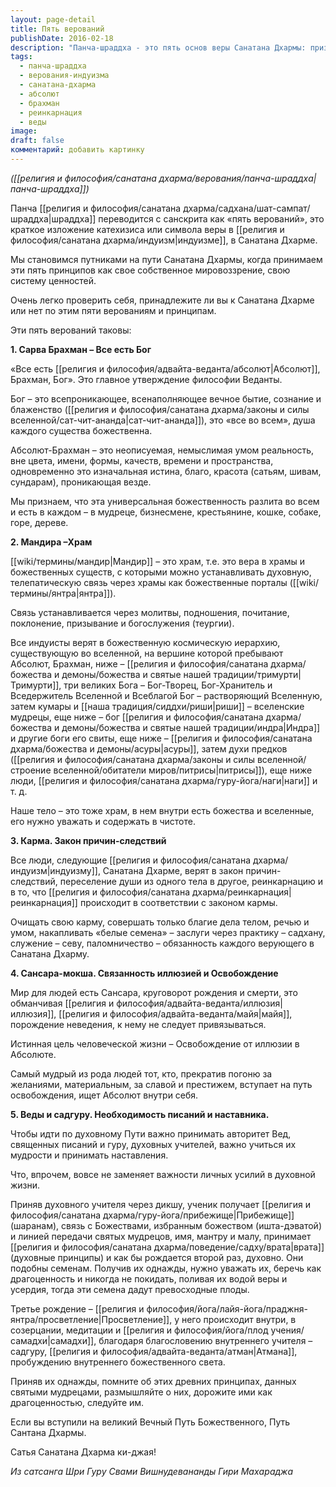 ```yaml
---
layout: page-detail
title: Пять верований
publishDate: 2016-02-18
description: "Панча-шраддха - это пять основ веры Санатана Дхармы: признание всего как проявления Абсолюта - Брахмана, почитание храмов и иерархии божеств, вера в закон кармы и реинкарнацию, стремление к освобождению от иллюзии сансары, а также принятие авторитета Вед и необходимости духовного наставника. Принятие этих принципов формирует мировоззрение и путь каждого последователя индуизма, ведя к внутренней свободе и просветлению."
tags:
  - панча-шраддха
  - верования-индуизма
  - санатана-дхарма
  - абсолют
  - брахман
  - реинкарнация
  - веды
image: 
draft: false
комментарий: добавить картинку
---
```


_([[религия и философия/санатана дхарма/верования/панча-шраддха|панча-шраддха]])_

Панча [[религия и философия/санатана дхарма/садхана/шат-сампат/шраддха|шраддха]] переводится с санскрита как «пять верований», это краткое изложение катехизиса или символа веры в [[религия и философия/санатана дхарма/индуизм|индуизме]], в Санатана Дхарме.

Мы становимся путниками на пути Санатана Дхармы, когда принимаем эти пять принципов как свое собственное мировоззрение, свою систему ценностей.

Очень легко проверить себя, принадлежите ли вы к Санатана Дхарме или нет по этим пяти верованиям и принципам.

Эти пять верований таковы:

**1\. Сарва Брахман – Все есть Бог**

«Все есть [[религия и философия/адвайта-веданта/абсолют|Абсолют]], Брахман, Бог». Это главное утверждение философии Веданты.

Бог – это всепроникающее, всенаполняющее вечное бытие, сознание и блаженство ([[религия и философия/санатана дхарма/законы и силы вселенной/сат-чит-ананда|сат-чит-ананда]]), это «все во всем», душа каждого существа божественна.

Абсолют-Брахман – это неописуемая, немыслимая умом реальность, вне цвета, имени, формы, качеств, времени и пространства, одновременно это изначальная истина, благо, красота (сатьям, шивам, сундарам), проникающая везде.

Мы признаем, что эта универсальная божественность разлита во всем и есть в каждом – в мудреце, бизнесмене, крестьянине, кошке, собаке, горе, дереве.

**2\. Мандира –Храм**

[[wiki/термины/мандир|Мандир]] – это храм, т.е. это вера в храмы и божественных существ, с которыми можно устанавливать духовную, телепатическую связь через храмы как божественные порталы ([[wiki/термины/янтра|янтра]]).

Связь устанавливается через молитвы, подношения, почитание, поклонение, призывание и богослужения (теургии).

Все индуисты верят в божественную космическую иерархию, существующую во вселенной, на вершине которой пребывают Абсолют, Брахман, ниже – [[религия и философия/санатана дхарма/божества и демоны/божества и святые нашей традиции/тримурти|Тримурти]], три великих Бога – Бог-Творец, Бог-Хранитель и Вседержитель Вселенной и Всеблагой Бог – растворяющий Вселенную, затем кумары и [[наша традиция/сиддхи/риши|риши]] – вселенские мудрецы, еще ниже – бог [[религия и философия/санатана дхарма/божества и демоны/божества и святые нашей традиции/индра|Индра]] и другие боги его свиты, еще ниже – [[религия и философия/санатана дхарма/божества и демоны/асуры|асуры]], затем духи предков ([[религия и философия/санатана дхарма/законы и силы вселенной/строение вселенной/обитатели миров/питрисы|питрисы]]), еще ниже люди, [[религия и философия/санатана дхарма/гуру-йога/наги|наги]] и т. д.

Наше тело – это тоже храм, в нем внутри есть божества и вселенные, его нужно уважать и содержать в чистоте.

**3\. Карма. Закон причин-следствий**

Все люди, следующие [[религия и философия/санатана дхарма/индуизм|индуизму]], Санатана Дхарме, верят в закон причин-следствий, переселение души из одного тела в другое, реинкарнацию и в то, что [[религия и философия/санатана дхарма/реинкарнация|реинкарнация]] происходит в соответствии с законом кармы.

Очищать свою карму, совершать только благие дела телом, речью и умом, накапливать «белые семена» – заслуги через практику – садхану, служение – севу, паломничество – обязанность каждого верующего в Санатана Дхарму.

**4\. Сансара-мокша. Связанность иллюзией и Освобождение**

Мир для людей есть Сансара, круговорот рождения и смерти, это обманчивая [[религия и философия/адвайта-веданта/иллюзия|иллюзия]], [[религия и философия/адвайта-веданта/майя|майя]], порождение неведения, к нему не следует привязываться.

Истинная цель человеческой жизни – Освобождение от иллюзии в Абсолюте. 

Самый мудрый из рода людей тот, кто, прекратив погоню за желаниями, материальным, за славой и престижем, вступает на путь освобождения, ищет Абсолют внутри себя.

**5\. Веды и садгуру. Необходимость писаний и наставника.**

Чтобы идти по духовному Пути важно принимать авторитет Вед, священных писаний и гуру, духовных учителей, важно учиться их мудрости и принимать наставления.

Что, впрочем, вовсе не заменяет важности личных усилий в духовной жизни.

Приняв духовного учителя через дикшу, ученик получает [[религия и философия/санатана дхарма/гуру-йога/прибежище|Прибежище]] (шаранам), связь с Божествами, избранным божеством (ишта-дэватой) и линией передачи святых мудрецов, имя, мантру и малу, принимает [[религия и философия/санатана дхарма/поведение/садху/врата|врата]] (духовные принципы) и как бы рождается второй раз, духовно. Они подобны семенам. Получив их однажды, нужно уважать их, беречь как драгоценность и никогда не покидать, поливая их водой веры и усердия, тогда эти семена дадут превосходные плоды.

Третье рождение – [[религия и философия/йога/лайя-йога/праджня-янтра/просветление|Просветление]], у него происходит внутри, в созерцании, медитации и [[религия и философия/йога/плод учения/самадхи|самадхи]], благодаря благословению внутреннего учителя – садгуру, [[религия и философия/адвайта-веданта/атман|Атмана]], пробуждению внутреннего божественного света.

Приняв их однажды, помните об этих древних принципах, данных святыми мудрецами, размышляйте о них, дорожите ими как драгоценностью, следуйте им.

Если вы вступили на великий Вечный Путь Божественного, Путь Сантана Дхармы.

Сатья Санатана Дхарма ки-джая!

*Из сатсанга Шри Гуру Свами Вишнудевананды Гири Махараджа*

